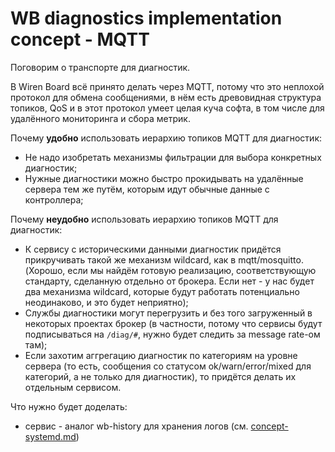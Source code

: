 WB diagnostics implementation concept - MQTT
============================================

Поговорим о транспорте для диагностик.

В Wiren Board всё принято делать через MQTT, потому что это неплохой
протокол для обмена сообщениями, в нём есть древовидная структура топиков, 
QoS и в этот протокол умеет целая куча софта, в том числе для удалённого 
мониторинга и сбора метрик.

Почему **удобно** использовать иерархию топиков MQTT для диагностик:

 * Не надо изобретать механизмы фильтрации для выбора конкретных
   диагностик;
 * Нужные диагностики можно быстро прокидывать на удалённые сервера тем же
   путём, которым идут обычные данные с контроллера;

Почему **неудобно** использовать иерархию топиков MQTT для диагностик:

 * К сервису с историческими данными диагностик придётся прикручивать такой
   же механизм wildcard, как в mqtt/mosquitto.
   (Хорошо, если мы найдём готовую реализацию,
   соответствующую стандарту, сделанную отдельно от брокера. Если нет - у
   нас будет два механизма wildcard, которые будут работать потенциально
   неодинаково, и это будет неприятно);
 * Службы диагностики могут перегрузить и без того загруженный в некоторых
   проектах брокер (в частности, потому что сервисы будут подписываться на
   `/diag/#`, нужно будет следить за message rate-ом там);
 * Если захотим аггрегацию диагностик по категориям на уровне сервера
   (то есть, сообщения со статусом ok/warn/error/mixed для категорий, а
   не только для диагностик), то придётся делать их отдельным сервисом.

Что нужно будет доделать:

 * сервис - аналог wb-history для хранения логов
   (см. [concept-systemd.md](concept-systemd.md))

